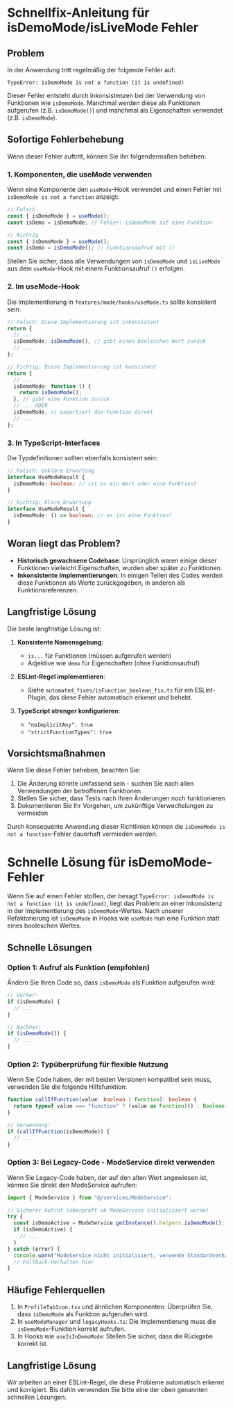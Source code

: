 # Schnellfix-Anleitung für isDemoMode/isLiveMode Fehler

## Problem

In der Anwendung tritt regelmäßig der folgende Fehler auf:

```
TypeError: isDemoMode is not a function (it is undefined)
```

Dieser Fehler entsteht durch Inkonsistenzen bei der Verwendung von Funktionen wie `isDemoMode`. Manchmal werden diese als Funktionen aufgerufen (z.B. `isDemoMode()`) und manchmal als Eigenschaften verwendet (z.B. `isDemoMode`).

## Sofortige Fehlerbehebung

Wenn dieser Fehler auftritt, können Sie ihn folgendermaßen beheben:

### 1. Komponenten, die useMode verwenden

Wenn eine Komponente den `useMode`-Hook verwendet und einen Fehler mit `isDemoMode is not a function` anzeigt:

```typescript
// Falsch
const { isDemoMode } = useMode();
const isDemo = isDemoMode; // Fehler: isDemoMode ist eine Funktion

// Richtig
const { isDemoMode } = useMode();
const isDemo = isDemoMode(); // Funktionsaufruf mit ()
```

Stellen Sie sicher, dass alle Verwendungen von `isDemoMode` und `isLiveMode` aus dem `useMode`-Hook mit einem Funktionsaufruf `()` erfolgen.

### 2. Im useMode-Hook

Die Implementierung in `features/mode/hooks/useMode.ts` sollte konsistent sein:

```typescript
// Falsch: Diese Implementierung ist inkonsistent
return {
  // ...
  isDemoMode: isDemoMode(), // gibt einen booleschen Wert zurück
  // ...
};

// Richtig: Diese Implementierung ist konsistent
return {
  // ...
  isDemoMode: function () {
    return isDemoMode();
  }, // gibt eine Funktion zurück
  // ... ODER
  isDemoMode, // exportiert die Funktion direkt
  // ...
};
```

### 3. In TypeScript-Interfaces

Die Typdefinitionen sollten ebenfalls konsistent sein:

```typescript
// Falsch: Unklare Erwartung
interface UseModeResult {
  isDemoMode: boolean; // ist es ein Wert oder eine Funktion?
}

// Richtig: Klare Erwartung
interface UseModeResult {
  isDemoMode: () => boolean; // es ist eine Funktion!
}
```

## Woran liegt das Problem?

- **Historisch gewachsene Codebase**: Ursprünglich waren einige dieser Funktionen vielleicht Eigenschaften, wurden aber später zu Funktionen.
- **Inkonsistente Implementierungen**: In einigen Teilen des Codes werden diese Funktionen als Werte zurückgegeben, in anderen als Funktionsreferenzen.

## Langfristige Lösung

Die beste langfristige Lösung ist:

1. **Konsistente Namensgebung**:

   - `is...` für Funktionen (müssen aufgerufen werden)
   - Adjektive wie `demo` für Eigenschaften (ohne Funktionsaufruf)

2. **ESLint-Regel implementieren**:

   - Siehe `automated_fixes/isFunction_boolean_fix.ts` für ein ESLint-Plugin, das diese Fehler automatisch erkennt und behebt.

3. **TypeScript strenger konfigurieren**:
   - `"noImplicitAny": true`
   - `"strictFunctionTypes": true`

## Vorsichtsmaßnahmen

Wenn Sie diese Fehler beheben, beachten Sie:

1. Die Änderung könnte umfassend sein - suchen Sie nach allen Verwendungen der betroffenen Funktionen
2. Stellen Sie sicher, dass Tests nach Ihren Änderungen noch funktionieren
3. Dokumentieren Sie Ihr Vorgehen, um zukünftige Verwechslungen zu vermeiden

Durch konsequente Anwendung dieser Richtlinien können die `isDemoMode is not a function`-Fehler dauerhaft vermieden werden.

# Schnelle Lösung für isDemoMode-Fehler

Wenn Sie auf einen Fehler stoßen, der besagt `TypeError: isDemoMode is not a function (it is undefined)`, liegt das Problem an einer Inkonsistenz in der Implementierung des `isDemoMode`-Wertes. Nach unserer Refaktorierung ist `isDemoMode` in Hooks wie `useMode` nun eine Funktion statt eines booleschen Wertes.

## Schnelle Lösungen

### Option 1: Aufruf als Funktion (empfohlen)

Ändern Sie Ihren Code so, dass `isDemoMode` als Funktion aufgerufen wird:

```typescript
// Vorher:
if (isDemoMode) {
  // ...
}

// Nachher:
if (isDemoMode()) {
  // ...
}
```

### Option 2: Typüberprüfung für flexible Nutzung

Wenn Sie Code haben, der mit beiden Versionen kompatibel sein muss, verwenden Sie die folgende Hilfsfunktion:

```typescript
function callIfFunction(value: boolean | Function): boolean {
  return typeof value === "function" ? (value as Function)() : Boolean(value);
}

// Verwendung:
if (callIfFunction(isDemoMode)) {
  // ...
}
```

### Option 3: Bei Legacy-Code - ModeService direkt verwenden

Wenn Sie Legacy-Code haben, der auf den alten Wert angewiesen ist, können Sie direkt den ModeService aufrufen:

```typescript
import { ModeService } from "@/services/ModeService";

// Sicherer Aufruf (überprüft ob ModeService initialisiert wurde)
try {
  const isDemoActive = ModeService.getInstance().helpers.isDemoMode();
  if (isDemoActive) {
    // ...
  }
} catch (error) {
  console.warn("ModeService nicht initialisiert, verwende Standardverhalten.");
  // Fallback-Verhalten hier
}
```

## Häufige Fehlerquellen

1. In `ProfileTabIcon.tsx` und ähnlichen Komponenten: Überprüfen Sie, dass `isDemoMode` als Funktion aufgerufen wird.
2. In `useModeManager` und `legacyHooks.ts`: Die Implementierung muss die `isDemoMode`-Funktion korrekt aufrufen.
3. In Hooks wie `useIsInDemoMode`: Stellen Sie sicher, dass die Rückgabe korrekt ist.

## Langfristige Lösung

Wir arbeiten an einer ESLint-Regel, die diese Probleme automatisch erkennt und korrigiert. Bis dahin verwenden Sie bitte eine der oben genannten schnellen Lösungen.
